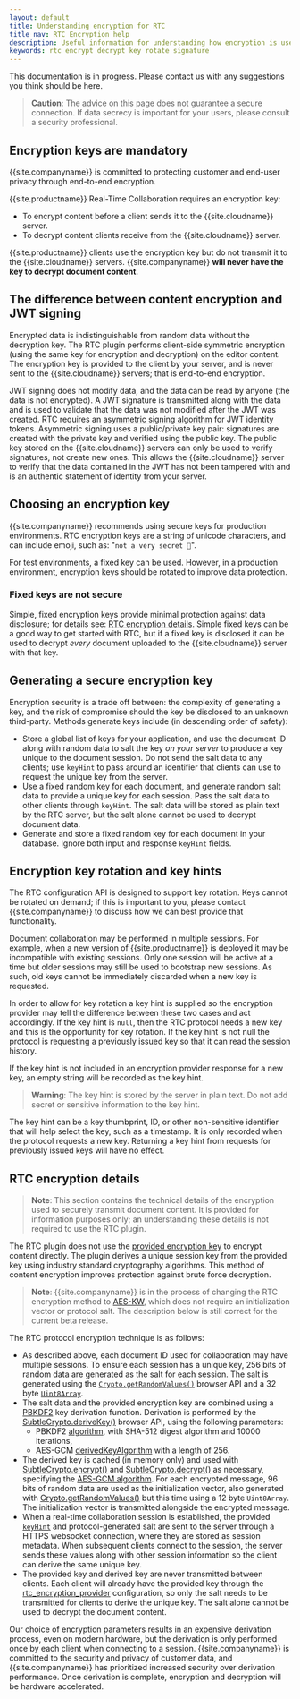 ```yaml
---
layout: default
title: Understanding encryption for RTC
title_nav: RTC Encryption help
description: Useful information for understanding how encryption is used with RTC
keywords: rtc encrypt decrypt key rotate signature
---
```


This documentation is in progress. Please contact us with any suggestions you think should be here.

> **Caution**: The advice on this page does not guarantee a secure connection. If data secrecy is important for your users, please consult a security professional.

## Encryption keys are mandatory

{{site.companyname}} is committed to protecting customer and end-user privacy through end-to-end encryption.

{{site.productname}} Real-Time Collaboration requires an encryption key:

- To encrypt content before a client sends it to the {{site.cloudname}} server.
- To decrypt content clients receive from the {{site.cloudname}} server.

{{site.productname}} clients use the encryption key but do not transmit it to the {{site.cloudname}} servers. {{site.companyname}} **will never have the key to decrypt document content**.

## The difference between content encryption and JWT signing

Encrypted data is indistinguishable from random data without the decryption key. The RTC plugin performs client-side symmetric encryption (using the same key for encryption and decryption) on the editor content. The encryption key is provided to the client by your server, and is never sent to the {{site.cloudname}} servers; that is end-to-end encryption.

JWT signing does not modify data, and the data can be read by anyone (the data is not encrypted). A JWT signature is transmitted along with the data and is used to validate that the data was not modified after the JWT was created. RTC requires an [asymmetric signing algorithm]({{site.baseurl}}/rtc/jwt-authentication/#supportedalgorithms) for JWT identity tokens. Asymmetric signing uses a public/private key pair: signatures are created with the private key and verified using the public key. The public key stored on the {{site.cloudname}} servers can only be used to verify signatures, not create new ones. This allows the {{site.cloudname}} server to verify that the data contained in the JWT has not been tampered with and is an authentic statement of identity from your server.

## Choosing an encryption key

{{site.companyname}} recommends using secure keys for production environments. RTC encryption keys are a string of unicode characters, and can include emoji, such as: "`not a very secret 🔑`".

For test environments, a fixed key can be used. However, in a production environment, encryption keys should be rotated to improve data protection.

### Fixed keys are not secure

Simple, fixed encryption keys provide minimal protection against data disclosure; for details see: [RTC encryption details](#rtcencryptiondetails). Simple fixed keys can be a good way to get started with RTC, but if a fixed key is disclosed it can be used to decrypt _every_ document uploaded to the {{site.cloudname}} server with that key.

## Generating a secure encryption key

Encryption security is a trade off between: the complexity of generating a key, and the risk of compromise should the key be disclosed to an unknown third-party. Methods generate keys include (in descending order of safety):

* Store a global list of keys for your application, and use the document ID along with random data to salt the key _on your server_ to produce a key unique to the document session. Do not send the salt data to any clients; use `keyHint` to pass around an identifier that clients can use to request the unique key from the server.
* Use a fixed random key for each document, and generate random salt data to provide a unique key for each session. Pass the salt data to other clients through `keyHint`. The salt data will be stored as plain text by the RTC server, but the salt alone cannot be used to decrypt document data.
* Generate and store a fixed random key for each document in your database. Ignore both input and response `keyHint` fields.

## Encryption key rotation and key hints

The RTC configuration API is designed to support key rotation. Keys cannot be rotated on demand; if this is important to you, please contact {{site.companyname}} to discuss how we can best provide that functionality.

Document collaboration may be performed in multiple sessions. For example, when a new version of {{site.productname}} is deployed it may be incompatible with existing sessions. Only one session will be active at a time but older sessions may still be used to bootstrap new sessions. As such, old keys cannot be immediately discarded when a new key is requested.

In order to allow for key rotation a key hint is supplied so the encryption provider may tell the difference between these two cases and act accordingly. If the key hint is `null`, then the RTC protocol needs a new key and this is the opportunity for key rotation. If the key hint is not null the protocol is requesting a previously issued key so that it can read the session history.

If the key hint is not included in an encryption provider response for a new key, an empty string will be recorded as the key hint.

> **Warning**: The key hint is stored by the server in plain text. Do not add secret or sensitive information to the key hint.

The key hint can be a key thumbprint, ID, or other non-sensitive identifier that will help select the key, such as a timestamp. It is only recorded when the protocol requests a new key. Returning a key hint from requests for previously issued keys will have no effect.

## RTC encryption details

> **Note**: This section contains the technical details of the encryption used to securely transmit document content. It is provided for information purposes only; an understanding these details is not required to use the RTC plugin.

The RTC plugin does not use the [provided encryption key]({{site.baseurl}}/rtc/configuration#rtc_encryption_provider) to encrypt content directly. The plugin derives a unique session key from the provided key using industry standard cryptography algorithms. This method of content encryption improves protection against brute force decryption.

> **Note**: {{site.companyname}} is in the process of changing the RTC encryption method to [AES-KW](https://developer.mozilla.org/en-US/docs/Web/API/SubtleCrypto/wrapKey), which does not require an initialization vector or protocol salt. The description below is still correct for the current beta release.

The RTC protocol encryption technique is as follows:
* As described above, each document ID used for collaboration may have multiple sessions. To ensure each session has a unique key, 256 bits of random data are generated as the salt for each session. The salt is generated using the [`Crypto.getRandomValues()`](https://developer.mozilla.org/en-US/docs/Web/API/Crypto/getRandomValues) browser API and a 32 byte [`Uint8Array`](https://developer.mozilla.org/en-US/docs/Web/JavaScript/Reference/Global_Objects/Uint8Array).
* The salt data and the provided encryption key are combined using a [PBKDF2](https://tools.ietf.org/html/rfc2898#section-5.2) key derivation function. Derivation is performed by the [SubtleCrypto.deriveKey()](https://developer.mozilla.org/en-US/docs/Web/API/SubtleCrypto/deriveKey) browser API, using the following parameters:
  * PBKDF2 [algorithm](https://developer.mozilla.org/en-US/docs/Web/API/Pbkdf2Params), with SHA-512 digest algorithm and 10000 iterations,
  * AES-GCM [derivedKeyAlgorithm](https://developer.mozilla.org/en-US/docs/Web/API/AesKeyGenParams) with a length of 256.
* The derived key is cached (in memory only) and used with [SubtleCrypto.encrypt()](https://developer.mozilla.org/en-US/docs/Web/API/SubtleCrypto/encrypt) and [SubtleCrypto.decrypt()](https://developer.mozilla.org/en-US/docs/Web/API/SubtleCrypto/decrypt) as necessary, specifying the [AES-GCM algorithm](https://developer.mozilla.org/en-US/docs/Web/API/AesGcmParams). For each encrypted message, 96 bits of random data are used as the initialization vector, also generated with [Crypto.getRandomValues()](https://developer.mozilla.org/en-US/docs/Web/API/Crypto/getRandomValues) but this time using a 12 byte `Uint8Array`. The initialization vector is transmitted alongside the encrypted message.
* When a real-time collaboration session is established, the provided [`keyHint`]({{site.baseurl}}/rtc/configuration#keyhint) and protocol-generated salt are sent to the server through a HTTPS websocket connection, where they are stored as session metadata. When subsequent clients connect to the session, the server sends these values along with other session information so the client can derive the same unique key.
* The provided key and derived key are never transmitted between clients. Each client will already have the provided key through the [rtc_encryption_provider]({{site.baseurl}}/rtc/configuration#rtc_encryption_provider) configuration, so only the salt needs to be transmitted for clients to derive the unique key. The salt alone cannot be used to decrypt the document content.


Our choice of encryption parameters results in an expensive derivation process, even on modern hardware, but the derivation is only performed once by each client when connecting to a session. {{site.companyname}} is committed to the security and privacy of customer data, and {{site.companyname}} has prioritized increased security over derivation performance. Once derivation is complete, encryption and decryption will be hardware accelerated.
